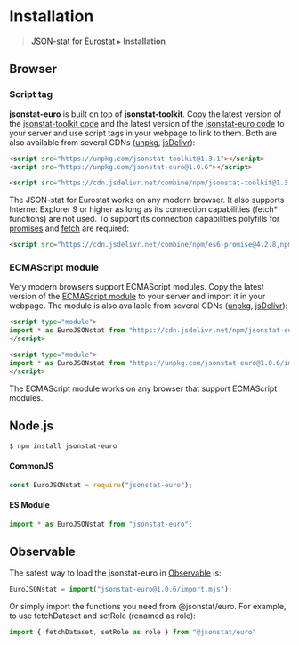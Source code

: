 # Installation

> [JSON-stat for Eurostat](https://github.com/jsonstat/euro/blob/master/README.md) ▸ **Installation**

## Browser

### Script tag

<strong>jsonstat-euro</strong> is built on top of <strong>jsonstat-toolkit</strong>. Copy the latest version of the [jsonstat-toolkit code](https://raw.githubusercontent.com/jsonstat/toolkit/master/iife.js) and the latest version of the [jsonstat-euro code](https://raw.githubusercontent.com/jsonstat/euro/master/iife.js) to your server and use script tags in your webpage to link to them. Both are also available from several CDNs ([unpkg](https://unpkg.com), [jsDelivr](https://www.jsdelivr.com/)):

```html
<script src="https://unpkg.com/jsonstat-toolkit@1.3.1"></script>
<script src="https://unpkg.com/jsonstat-euro@1.0.6"></script>
```

```html
<script src="https://cdn.jsdelivr.net/combine/npm/jsonstat-toolkit@1.3.1,npm/jsonstat-euro@1.0.6"></script>
```

The JSON-stat for Eurostat works on any modern browser. It also supports Internet Explorer 9 or higher as long as its connection capabilities (fetch* functions) are not used. To support its connection capabilities polyfills for [promises](https://developer.mozilla.org/en-US/docs/Web/JavaScript/Reference/Global_Objects/Promise) and [fetch](https://developer.mozilla.org/en-US/docs/Web/API/Fetch_API) are required:

```html
<script src="https://cdn.jsdelivr.net/combine/npm/es6-promise@4.2.8,npm/whatwg-fetch@3.0.0,npm/jsonstat-toolkit@1.3.1,npm/jsonstat-euro@1.0.6"></script>
```

### ECMAScript module

Very modern browsers support ECMAScript modules. Copy the latest version of the [ECMAScript module](https://raw.githubusercontent.com/jsonstat/euro/master/import.mjs) to your server and import it in your webpage. The module is also available from several CDNs ([unpkg](https://unpkg.com), [jsDelivr](https://www.jsdelivr.com/)):

```html
<script type="module">
import * as EuroJSONstat from "https://cdn.jsdelivr.net/npm/jsonstat-euro@1.0.6/import.mjs";
</script>
```

```html
<script type="module">
import * as EuroJSONstat from "https://unpkg.com/jsonstat-euro@1.0.6/import.mjs";
</script>
```

The ECMAScript module works on any browser that support ECMAScript modules.

## Node.js

```
$ npm install jsonstat-euro
```

#### CommonJS

```js
const EuroJSONstat = require("jsonstat-euro");
```

#### ES Module

```js
import * as EuroJSONstat from "jsonstat-euro";
```

## Observable

The safest way to load the jsonstat-euro in [Observable](https://observablehq.com/) is:

```js
EuroJSONstat = import("jsonstat-euro@1.0.6/import.mjs");
```

Or simply import the functions you need from @jsonstat/euro. For example, to use fetchDataset and setRole (renamed as role):

```js
import { fetchDataset, setRole as role } from "@jsonstat/euro"
```
